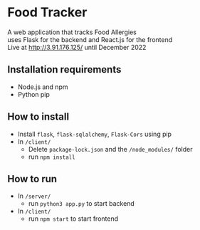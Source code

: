 # Food Tracker
A web application that tracks Food Allergies <br>
uses Flask for the backend and React.js for the frontend <br>
Live at http://3.91.176.125/ until December 2022

## Installation requirements
- Node.js and npm
- Python pip

## How to install
- Install `flask`, `flask-sqlalchemy`, `Flask-Cors` using pip
- In `/client/` 
  - Delete `package-lock.json` and the `/node_modules/` folder
  - run `npm install`

## How to run
- In `/server/`
  - run `python3 app.py` to start backend
- In `/client/`
  - run `npm start` to start frontend
